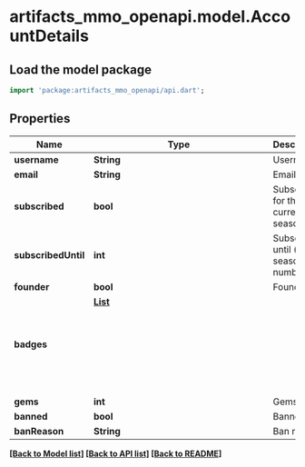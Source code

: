 # artifacts_mmo_openapi.model.AccountDetails

## Load the model package
```dart
import 'package:artifacts_mmo_openapi/api.dart';
```

## Properties
Name | Type | Description | Notes
------------ | ------------- | ------------- | -------------
**username** | **String** | Username. | 
**email** | **String** | Email. | 
**subscribed** | **bool** | Subscribed for the current season. | 
**subscribedUntil** | **int** | Subscribed until (in season numbers). | [optional] 
**founder** | **bool** | Founder. | 
**badges** | [**List<Object>**](Object.md) |  | [optional] [default to const []]
**gems** | **int** | Gems. | [optional] 
**banned** | **bool** | Banned. | 
**banReason** | **String** | Ban reason. | [optional] 

[[Back to Model list]](../README.md#documentation-for-models) [[Back to API list]](../README.md#documentation-for-api-endpoints) [[Back to README]](../README.md)


